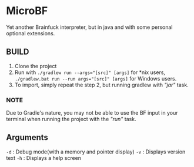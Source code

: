 # MicroBF
Yet another Brainfuck interpreter, but in java and with some personal optional extensions.

## BUILD
1. Clone the project
2. Run with `./gradlew run --args="[src]" [args]` for *nix users, `./gradlew.bat run --run args="[src]" [args]` for Windows users.
3. To import, simply repeat the step 2, but running gradlew with *"jar"* task.

### NOTE
Due to Gradle's nature, you may not be able to use the BF input in your terminal when running the project with the *"run"* task. 

## Arguments
`-d` : Debug mode(with a memory and pointer display)
`-v` : Displays version text
`-h` : Displays a help screen
